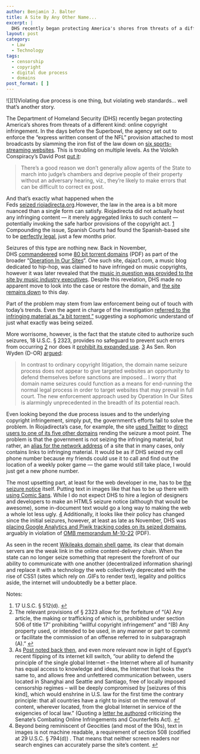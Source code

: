 ```yaml
---
author: Benjamin J. Balter
title: A Site By Any Other Name...
excerpt: |
  DHS recently began protecting America's shores from threats of a different kind: online copyright infringement. In the days before the Superbowl, the agency set out to enforce the "express written consent of the NFL" provision attached to most broadcasts by slamming the iron fist of the law down on six sports-streaming websites.
layout: post
category:
  - Law
  - Technology
tags:
  - censorship
  - copyright
  - digital due process
  - domains
post_format: [ ]
---
```

![][1]Violating due process is one thing, but violating web standards… well that’s another story.

The Department of Homeland Security (DHS) recently began protecting America’s shores from threats of a different kind: online copyright infringement. In the days before the Superbowl, the agency set out to enforce the “express written consent of the NFL” provision attached to most broadcasts by slamming the iron fist of the law down on [six sports-streaming websites](http://ben.balter.com/wp-content/uploads/2011/02/IPRC_Seized_2010_11-300x225.gif "DHS Seizure Notice"). This is troubling on multiple levels. As the Vololkh Conspiracy’s David Post [put it](http://itwel.com/atdhe-live-sports-streaming-website-seized-by-us-authorities.php):

> There’s a good reason we don’t generally allow agents of the State to march into judge’s chambers and deprive people of their property without an adversary hearing, viz., they’re likely to make errors that can be difficult to correct ex post.

And that’s exactly what happened when the Feds [seized riojadirecta.org](http://volokh.com/2011/02/02/more-outrageous-domain-name-seizures-by-our-vigilant-dept-of-homeland-security/).However, the law in the area is a bit more nuanced than a single form can satisfy. Riojadirecta did not actually host any infringing content — it merely aggregated links to such content — potentially invoking the safe harbor provisions of the copyright act. [1](http://www.huffingtonpost.com/2011/02/02/rojadirecta-org-seized_n_817458.html) Compounding the issue, Spanish Courts had found the Spanish-based site to be [perfectly legal](#note-2020-1 "17 U.S.C. § 512(d)."), just a few months prior.

Seizures of this type are nothing new. Back in November, DHS [commandeered](http://torrentfreak.com/sports-streaming-torrent-links-site-victorious-in-court-100510/) some [80 bit torrent domains](http://torrentfreak.com/u-s-government-seizes-bittorrent-search-engine-domain-and-more-101126/) (PDF) as part of the broader “[Operation In Our Sites](http://www.ice.gov/doclib/news/releases/2010/domain_names.pdf)“. One such site, dajaz1.com, a music blog dedicated to hip-hop, was claimed to have infringed on music copyrights, however it was later revealed that the [music in question was provided to the site by music industry executives](http://www.ice.gov/news/releases/1006/100630losangeles.htm). Despite this revelation, DHS made no apparent move to look into the case or restore the domain, and [the site remains down](http://www.nytimes.com/2010/12/20/business/media/20music.html?_r=1&ref=todayspaper) to this day.

Part of the problem may stem from law enforcement being out of touch with today’s trends. Even the agent in charge of the investigation [referred to the infringing material as “a bit torrent,”](http://dajaz1.com/) suggesting a sophomoric understand of just what exactly was being seized.

More worrisome, however, is the fact that the statute cited to authorize such seizures, 18 U.S.C. § 2323, provides no safeguard to prevent such errors from occurring [2](http://arstechnica.com/tech-policy/news/2010/12/busting-bittorrent.ars) nor does it [prohibit its expanded use](#note-2020-2 "The relevant provisions of § 2323 allow for the forfeiture of “(A) Any article, the making or trafficking of which is, prohibited under section 506 of title 17″ prohibiting “willful copyright infringement” and “(B) Any property used, or intended to be used, in any manner or part to commit or facilitate the commission of an offense referred to in subparagraph (A).”"). [3](http://www.copyhype.com/2011/02/can-google-be-seized-by-ice/) As Sen. Ron Wyden (D-OR) [argued](#note-2020-3 "As Post noted back then, and even more relevant now in light of Egypt’s recent flipping of its internet kill switch, “our ability to defend the principle of the single global Internet – the Internet where all of humanity has equal access to knowledge and ideas, the Internet that looks the same to, and allows free and unfettered communication between, users located in Shanghai and Seattle and Santiago, free of locally imposed censorship regimes – will be deeply compromised by [seizures of this kind], which would enshrine in U.S. law for the first time the contrary principle: that all countries have a right to insist on the removal of content, wherever located, from the global Internet in service of the exigencies of local law.” (Quoting a letter he authored criticizing the Senate’s Combating Online Infringements and Counterfeits Act)."):

> In contrast to ordinary copyright litigation, the domain name seizure process does not appear to give targeted websites an opportunity to defend themselves before sanctions are imposed… I worry that domain name seizures could function as a means for end-running the normal legal process in order to target websites that may prevail in full court. The new enforcement approach used by Operation In Our Sites is alarmingly unprecedented in the breadth of its potential reach.

Even looking beyond the due process issues and to the underlying copyright infringement, simply put, the government’s efforts fail to solve the problem. In Riojadirecta’s case, for example, the site [used Twitter](http://arstechnica.com/tech-policy/news/2011/02/senator-us-domain-name-seizures-alarmingly-unprecedented.ars?utm_source=rss&utm_medium=rss&utm_campaign=rss) to [direct users to one of its five other domains](http://twitter.com/#!/rojadirecta/status/32348722188779520) rending the seizure a moot point. The problem is that the government is not seizing the infringing material, but rather, an [alias for the network address](http://en.wikipedia.org/wiki/Domain_name) of a site that in many cases, only contains links to infringing material. It would be as if DHS seized my cell phone number because my friends could use it to call and find out the location of a weekly poker game — the game would still take place, I would just get a new phone number.

The most upsetting part, at least for the web developer in me, has to be [the seizure notice](http://dajaz1.com/IPRC_Seized_2010_11.gif) itself. Putting text in images like that has to be up there with [using Comic Sans](http://bancomicsans.com/). While I do not expect DHS to hire a legion of designers and developers to make an HTML5 seizure notice (although that would be awesome), some in-document text would go a long way to making the web a whole lot less ugly. [4](#note-2020-4 "Beyond being reminiscent of Geocities (and most of the 90s), text in images is not machine readable, a requirement of section 508 (codified at 29 U.S.C. § 794(d)) . That means that neither screen readers nor search engines can accurately parse the site’s content.") Additionally, it looks like their policy has changed since the initial seizures, however, at least as late as November, DHS was [placing Google Analytics and Piwik tracking codes on its seized domains](http://qbit.cc/homeland-security-tracking-visits-to-seized-domains-using-google-analytics-and-piwik/), arguably in violation of [OMB memorandum M-10-22](http://www.whitehouse.gov/sites/default/files/omb/assets/memoranda_2010/m10-22.pdf) (PDF).

As seen in the recent [Wikileaks domain shell game](http://gawker.com/#!5704966/wikileaks-loses-its-domain), its clear that domain servers are the weak link in the online content-delivery chain. When the state can no longer seize something that represent the forefront of our ability to communicate with one another (decentralized information sharing) and replace it with a technology the web collectively deprecated with the rise of CSS1 (sites which rely on .GIFs to render text), legality and politics aside, the internet will undoubtedly be a better place.

Notes:

1.  17 U.S.C. § 512(d). [↩](#return-note-2020-1)
2.  The relevant provisions of § 2323 allow for the forfeiture of “(A) Any article, the making or trafficking of which is, prohibited under section 506 of title 17″ prohibiting “willful copyright infringement” and “(B) Any property used, or intended to be used, in any manner or part to commit or facilitate the commission of an offense referred to in subparagraph (A).” [↩](#return-note-2020-2)
3.  As [Post noted back then](http://volokh.com/2010/12/01/copyright-enforcement-tail-wags-internet-dog-contd-or-what-the-hell-ever-happened-to-due-process/), and even more relevant now in light of Egypt’s recent flipping of its internet kill switch, “our ability to defend the principle of the single global Internet – the Internet where all of humanity has equal access to knowledge and ideas, the Internet that looks the same to, and allows free and unfettered communication between, users located in Shanghai and Seattle and Santiago, free of locally imposed censorship regimes – will be deeply compromised by [seizures of this kind], which would enshrine in U.S. law for the first time the contrary principle: that all countries have a right to insist on the removal of content, wherever located, from the global Internet in service of the exigencies of local law.” (Quoting a [letter he authored](#return-note-2020-3) criticizing the Senate’s Combating Online Infringements and Counterfeits Act). [↩](#return-note-2020-4)
4.  Beyond being reminiscent of Geocities (and most of the 90s), text in images is not machine readable, a requirement of section 508 (codified at 29 U.S.C. § 794(d)) . That means that neither screen readers nor search engines can accurately parse the site’s content. [↩]()
